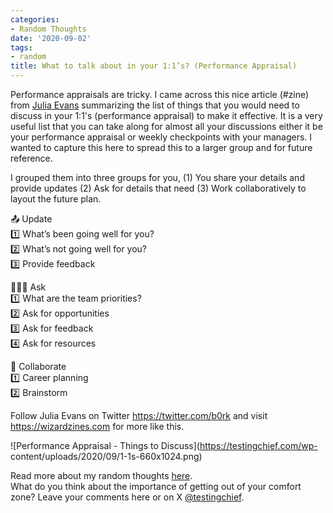 ```yaml
---
categories:
- Random Thoughts
date: '2020-09-02'
tags:
- random
title: What to talk about in your 1:1’s? (Performance Appraisal)
---
```


Performance appraisals are tricky. I came across this nice article (#zine)
from [Julia Evans](https://twitter.com/b0rk) summarizing the list of things
that you would need to discuss in your 1:1's (performance appraisal) to make
it effective. It is a very useful list that you can take along for almost all
your discussions either it be your performance appraisal or weekly checkpoints
with your managers. I wanted to capture this here to spread this to a larger
group and for future reference.

I grouped them into three groups for you, (1) You share your details and
provide updates (2) Ask for details that need (3) Work collaboratively to
layout the future plan.

📤 Update  
1️⃣ What’s been going well for you?  
2️⃣ What’s not going well for you?  
3️⃣ Provide feedback

🙋🏼‍♂️ Ask  
1️⃣ What are the team priorities?  
2️⃣ Ask for opportunities  
3️⃣ Ask for feedback  
4️⃣ Ask for resources

🤝 Collaborate  
1️⃣ Career planning  
2️⃣ Brainstorm

Follow Julia Evans on Twitter <https://twitter.com/b0rk> and visit
<https://wizardzines.com> for more like this.

![Performance Appraisal - Things to Discuss](https://testingchief.com/wp-
content/uploads/2020/09/1-1s-660x1024.png)

  
Read more about my random thoughts
[here](https://skthetester.github.io/).  
What do you think about the importance of getting out of your comfort zone?
Leave your comments here or on X
[@testingchief](https://x.com/testingchief).